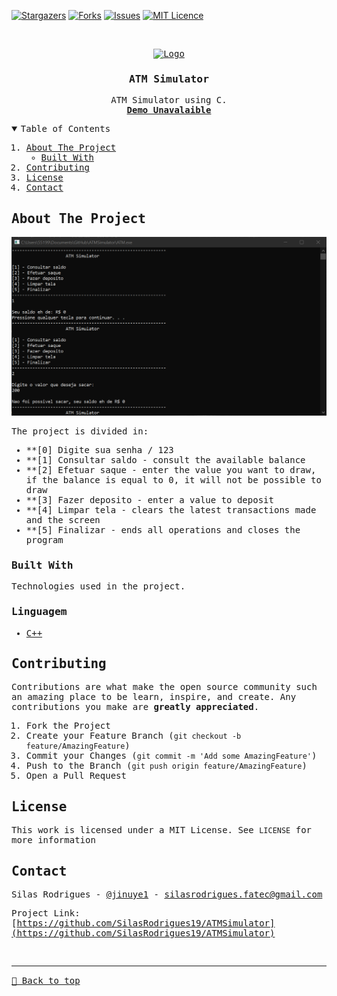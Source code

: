 [![Stargazers][stars-shield]][stars-url]
[![Forks][forks-shield]][forks-url]
[![Issues][issues-shield]][issues-url]
[![MIT Licence][license-shield]][license-url]

<!-- PROJECT LOGO -->
<br />
<samp>
<p align="center">
  <a href="#">
    <img src="https://glisteneducation.com/wp-content/uploads/2020/06/042a032ef07597e1e3e35c037d972142.png" alt="Logo" width="80" height="80">
  </a>

  <h3 align="center">ATM Simulator</h3>

  <p align="center">
    ATM Simulator using C.
    <br />
    <a href="#"><strong>Demo Unavalaible</strong></a>
    <br />
  </p>
</p>

<!-- TABLE OF CONTENTS -->
<details open="open">
  <summary>Table of Contents</summary>
  <ol>
    <li>
      <a href="#about-the-project">About The Project</a>
      <ul>
        <li><a href="#built-with">Built With</a></li>
      </ul>
    </li>
    <li><a href="#contributing">Contributing</a></li>
    <li><a href="#license">License</a></li>
    <li><a href="#contact">Contact</a></li>
  </ol>
</details>

<!-- ABOUT THE PROJECT -->

## About The Project

[![About View][about view]](https://github.com/SilasRodrigues19/ATMSimulator)

The project is divided in:

- \*\*[0] Digite sua senha / 123
- \*\*[1] Consultar saldo - consult the available balance
- \*\*[2] Efetuar saque - enter the value you want to draw, if the balance is equal to 0, it will not be possible to draw
- \*\*[3] Fazer deposito - enter a value to deposit
- \*\*[4] Limpar tela - clears the latest transactions made and the screen
- \*\*[5] Finalizar - ends all operations and closes the program

### Built With

Technologies used in the project.

### Linguagem

- [C++](https://en.wikipedia.org/wiki/C%2B%2B)

<!-- CONTRIBUTING -->

## Contributing

Contributions are what make the open source community such an amazing place to be learn, inspire, and create. Any contributions you make are **greatly appreciated**.

1. Fork the Project
2. Create your Feature Branch (`git checkout -b feature/AmazingFeature`)
3. Commit your Changes (`git commit -m 'Add some AmazingFeature'`)
4. Push to the Branch (`git push origin feature/AmazingFeature`)
5. Open a Pull Request

<!-- LICENSE -->

## License

This work is licensed under a MIT License. See `LICENSE` for more information

<!-- CONTACT -->

## Contact

Silas Rodrigues - [@jinuye1](https://twitter.com/jinuye1) - silasrodrigues.fatec@gmail.com

Project Link: [https://github.com/SilasRodrigues19/ATMSimulator](https://github.com/SilasRodrigues19/ATMSimulator)

   <!-- MARKDOWN LINKS & IMAGES -->
<!-- https://www.markdownguide.org/basic-syntax/#reference-style-links -->

[contributors-shield]: https://img.shields.io/github/contributors/SilasRodrigues19/ATMSimulator.svg?style=for-the-badge
[contributors-url]: https://github.com/SilasRodrigues19/ATMSimulator/graphs/contributors
[forks-shield]: https://img.shields.io/github/forks/SilasRodrigues19/ATMSimulator.svg?style=for-the-badge
[forks-url]: https://github.com/SilasRodrigues19/ATMSimulator/network/members
[stars-shield]: https://img.shields.io/github/stars/SilasRodrigues19/ATMSimulator.svg?style=for-the-badge
[stars-url]: https://github.com/SilasRodrigues19/ATMSimulator/stargazers
[issues-shield]: https://img.shields.io/github/issues/SilasRodrigues19/ATMSimulator.svg?style=for-the-badge
[issues-url]: https://github.com/SilasRodrigues19/ATMSimulator/issues
[license-shield]: https://img.shields.io/github/license/SilasRodrigues19/ATMSimulator.svg?style=for-the-badge
[license-url]: https://github.com/SilasRodrigues19/ATMSimulator/blob/master/LICENSE
[about view]: ./preview.png

<br><hr>
[🔼 Back to top](#ATM-Simulator)
